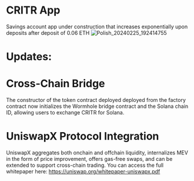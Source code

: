 # CRITR App
Savings account app under construction that increases exponentially upon deposits after deposit of 0.06 ETH
![Polish_20240225_192414755](https://github.com/taurusloathe/CRITR-Token/assets/110080228/2343bf36-819d-4651-b169-b8cdf7caa281)
# Updates:
# Cross-Chain Bridge
The constructor of the token contract deployed deployed from the factory contract now initializes the Wormhole bridge contract and the Solana chain ID, allowing users to exchange CRITR for Solana.
# UniswapX Protocol Integration
UniswapX aggregates both onchain and offchain liquidity, internalizes MEV in the form of price improvement, offers gas-free swaps, and can be extended to support cross-chain trading. You can access the full whitepaper here: https://uniswap.org/whitepaper-uniswapx.pdf

